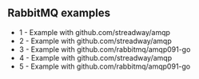 ## RabbitMQ examples

- 1 - Example with github.com/streadway/amqp
- 2 - Example with github.com/streadway/amqp
- 3 - Example with github.com/rabbitmq/amqp091-go
- 4 - Example with github.com/streadway/amqp
- 5 - Example with github.com/rabbitmq/amqp091-go
